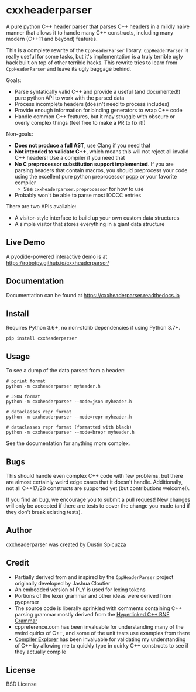 cxxheaderparser
===============

A pure python C++ header parser that parses C++ headers in a mildly naive
manner that allows it to handle many C++ constructs, including many modern
(C++11 and beyond) features.

This is a complete rewrite of the `CppHeaderParser` library. `CppHeaderParser`
is really useful for some tasks, but it's implementation is a truly terrible
ugly hack built on top of other terrible hacks. This rewrite tries to learn
from `CppHeaderParser` and leave its ugly baggage behind.

Goals:

* Parse syntatically valid C++ and provide a useful (and documented!) pure
  python API to work with the parsed data
* Process incomplete headers (doesn't need to process includes)
* Provide enough information for binding generators to wrap C++ code
* Handle common C++ features, but it may struggle with obscure or overly
  complex things (feel free to make a PR to fix it!)

Non-goals:

* **Does not produce a full AST**, use Clang if you need that
* **Not intended to validate C++**, which means this will not reject all
  invalid C++ headers! Use a compiler if you need that
* **No C preprocessor substitution support implemented**. If you are parsing
  headers that contain macros, you should preprocess your code using the
  excellent pure python preprocessor [pcpp](https://github.com/ned14/pcpp)
  or your favorite compiler
  * See `cxxheaderparser.preprocessor` for how to use
* Probably won't be able to parse most IOCCC entries

There are two APIs available:

* A visitor-style interface to build up your own custom data structures 
* A simple visitor that stores everything in a giant data structure

Live Demo
---------

A pyodide-powered interactive demo is at https://robotpy.github.io/cxxheaderparser/

Documentation
-------------

Documentation can be found at https://cxxheaderparser.readthedocs.io

Install
-------

Requires Python 3.6+, no non-stdlib dependencies if using Python 3.7+.

```
pip install cxxheaderparser
```

Usage
-----

To see a dump of the data parsed from a header:

```
# pprint format
python -m cxxheaderparser myheader.h

# JSON format
python -m cxxheaderparser --mode=json myheader.h

# dataclasses repr format
python -m cxxheaderparser --mode=repr myheader.h

# dataclasses repr format (formatted with black)
python -m cxxheaderparser --mode=brepr myheader.h
```

See the documentation for anything more complex.

Bugs
----

This should handle even complex C++ code with few problems, but there are
almost certainly weird edge cases that it doesn't handle. Additionally,
not all C++17/20 constructs are supported yet (but contributions welcome!).

If you find an bug, we encourage you to submit a pull request! New
changes will only be accepted if there are tests to cover the change you
made (and if they don’t break existing tests).

Author
------

cxxheaderparser was created by Dustin Spicuzza

Credit
------

* Partially derived from and inspired by the `CppHeaderParser` project
  originally developed by Jashua Cloutier
* An embedded version of PLY is used for lexing tokens
* Portions of the lexer grammar and other ideas were derived from pycparser
* The source code is liberally sprinkled with comments containing C++ parsing
  grammar mostly derived from the [Hyperlinked C++ BNF Grammar](https://www.nongnu.org/hcb/)
* cppreference.com has been invaluable for understanding many of the weird
  quirks of C++, and some of the unit tests use examples from there
* [Compiler Explorer](godbolt.org) has been invaluable for validating my 
  understanding of C++ by allowing me to quickly type in quirky C++
  constructs to see if they actually compile

License
-------

BSD License
